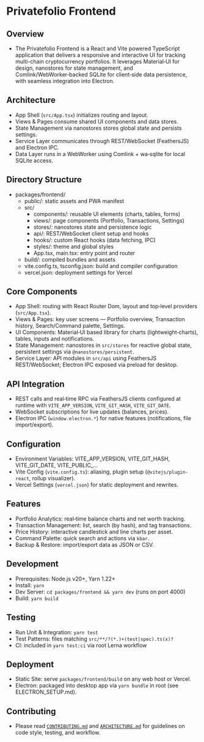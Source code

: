 # Privatefolio Frontend

## Overview
- The Privatefolio Frontend is a React and Vite powered TypeScript application that delivers a responsive and interactive UI for tracking multi-chain cryptocurrency portfolios. It leverages Material‑UI for design, nanostores for state management, and Comlink/WebWorker‑backed SQLite for client‑side data persistence, with seamless integration into Electron.

## Architecture
- App Shell (`src/App.tsx`) initializes routing and layout.
- Views & Pages consume shared UI components and data stores.
- State Management via nanostores stores global state and persists settings.
- Service Layer communicates through REST/WebSocket (FeathersJS) and Electron IPC.
- Data Layer runs in a WebWorker using Comlink + wa‑sqlite for local SQLite access.

## Directory Structure
- packages/frontend/
  - public/: static assets and PWA manifest
  - src/
    - components/: reusable UI elements (charts, tables, forms)
    - views/: page components (Portfolio, Transactions, Settings)
    - stores/: nanostores state and persistence logic
    - api/: REST/WebSocket client setup and hooks
    - hooks/: custom React hooks (data fetching, IPC)
    - styles/: theme and global styles
    - App.tsx, main.tsx: entry point and router
  - build/: compiled bundles and assets
  - vite.config.ts, tsconfig.json: build and compiler configuration
  - vercel.json: deployment settings for Vercel

## Core Components
- App Shell: routing with React Router Dom, layout and top‑level providers (`src/App.tsx`).
- Views & Pages: key user screens — Portfolio overview, Transaction history, Search/Command palette, Settings.
- UI Components: Material‑UI based library for charts (lightweight‑charts), tables, inputs and notifications.
- State Management: nanostores in `src/stores` for reactive global state, persistent settings via `@nanostores/persistent`.
- Service Layer: API modules in `src/api` using FeathersJS REST/WebSocket; Electron IPC exposed via preload for desktop.

## API Integration
- REST calls and real‑time RPC via FeathersJS clients configured at runtime with `VITE_APP_VERSION`, `VITE_GIT_HASH`, `VITE_GIT_DATE`.
- WebSocket subscriptions for live updates (balances, prices).
- Electron IPC (`window.electron.*`) for native features (notifications, file import/export).

## Configuration
- Environment Variables: VITE_APP_VERSION, VITE_GIT_HASH, VITE_GIT_DATE, VITE_PUBLIC_…
- Vite Config (`vite.config.ts`): aliasing, plugin setup (`@vitejs/plugin-react`, rollup visualizer).
- Vercel Settings (`vercel.json`) for static deployment and rewrites.

## Features
- Portfolio Analytics: real‑time balance charts and net worth tracking.
- Transaction Management: list, search (by hash), and tag transactions.
- Price History: interactive candlestick and line charts per asset.
- Command Palette: quick search and actions via `kbar`.
- Backup & Restore: import/export data as JSON or CSV.

## Development
- Prerequisites: Node.js v20+, Yarn 1.22+
- Install: `yarn`
- Dev Server: `cd packages/frontend && yarn dev` (runs on port 4000)
- Build: `yarn build`

## Testing
- Run Unit & Integration: `yarn test`
- Test Patterns: files matching `src/**/?(*.)+(test|spec).ts(x)?`
- CI: included in `yarn test:ci` via root Lerna workflow

## Deployment
- Static Site: serve `packages/frontend/build` on any web host or Vercel.
- Electron: packaged into desktop app via `yarn bundle` in root (see ELECTRON_SETUP.md).

## Contributing
- Please read [`CONTRIBUTING.md`](../CONTRIBUTING.md) and [`ARCHITECTURE.md`](./ARCHITECTURE.md) for guidelines on code style, testing, and workflow.
